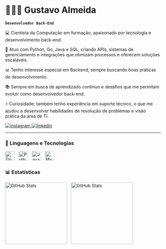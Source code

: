 # 👨🏻‍💻 Gustavo Almeida

**`Desenvolvedor Back-End`**

💻 Cientista da Computação em formação, apaixonado por tecnologia e desenvolvimento back-end.

🚀 Atuo com Python, Go, Java e SQL, criando APIs, sistemas de gerenciamento e integrações que otimizam processos e oferecem soluções escaláveis.

📊 Tenho interesse especial em Backend, sempre buscando boas práticas de desenvolvimento.

📚 Sempre em busca de aprendizado contínuo e desafios que me permitam evoluir como desenvolvedor back-end.

⚡ Curiosidade: também tenho experiência em suporte técnico, o que me ajudou a desenvolver habilidades de resolução de problemas e visão prática da área de TI.


<p align="left">
    <a href="https://www.instagram.com/gualmeida._/">
        <img 
            alt="instagram" 
            title="Instagram" 
            src="https://custom-icon-badges.demolab.com/badge/Instagram-FF0069?logo=instagram&logoColor=white"
        />
    </a>
    </a>
    <a href="https://www.linkedin.com/in/gustavo-henrique-de-almeida-pereira-597ba3248/">
        <img 
            alt="linkedin" 
            title="Meu perfil no LinkedIn" 
            src="https://custom-icon-badges.demolab.com/badge/LinkedIn-0077B5?logo=linkedin&logoColor=white"
        />
    </a>
</p>

---

### 🤖 Linguagens e Tecnologias

<img 
    align="left" 
    alt="Go"
    title="Go" 
    width="30px" 
    style="padding-right: 10px;" 
    src="https://cdn.jsdelivr.net/gh/devicons/devicon@latest/icons/go/go-original-wordmark.svg"
/>
<img 
    align="left" 
    alt="Python" 
    title="Python"
    width="30px" 
    style="padding-right: 10px;" 
    src="https://cdn.jsdelivr.net/gh/devicons/devicon@latest/icons/python/python-original.svg" 
/>
<img 
    align="left" 
    alt="Java" 
    title="Java"
    width="30px" 
    style="padding-right: 10px;" 
    src="https://cdn.jsdelivr.net/gh/devicons/devicon@latest/icons/java/java-original-wordmark.svg"        
/>
<img 
    align="left" 
    alt="MySQL" 
    title="MySQL"
    width="30px" 
    style="padding-right: 10px;" 
    src="https://cdn.jsdelivr.net/gh/devicons/devicon@latest/icons/mysql/mysql-original-wordmark.svg"
/>

<br/>
<br/>

### 📊 Estatísticas

<p>
  <img 
    align="left" 
    alt="GitHub Stats" 
    height="200" 
    style="padding-right: 10px;" 
    src="https://github-readme-stats.vercel.app/api?username=gutelo&show_icons=true&theme=tokyonight&locale=pt-br" 
  />

<img 
    align="left" 
    alt="GitHub Stats" 
    height="200" 
    src="https://github-readme-stats.vercel.app/api/top-langs/?username=gutelo&theme=tokyonight&layout=compact&custom_title=Tecnologias&langs_count=6"
  />

</p>
